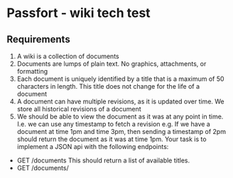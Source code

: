 # Passfort - wiki tech test

## Requirements 

1. A wiki is a collection of documents
2. Documents are lumps of plain text. No graphics, attachments, or formatting
3. Each document is uniquely identified by a title that is a maximum of 50 characters in
length. This title does not change for the life of a document
4. A document can have multiple revisions, as it is updated over time. We store all historical
revisions of a document
5. We should be able to view the document as it was at any point in time. I.e. we can use
any timestamp to fetch a revision e.g. If we have a document at time 1pm and time 3pm,
then sending a timestamp of 2pm should return the document as it was at time 1pm.
Your task is to implement a JSON api with the following endpoints:

* GET /documents
This should return a list of available titles.
* GET /documents/<title>
This should return a list of available revisions for a document.
* GET /documents/<title>/<timestamp>
This should return the document as it was at that timestamp.
* GET /documents/<title>/latest
This should return the current latest version of the document.
* POST /documents/<title>
This allows users to post a new revision of a document.
It should receive JSON in the form: {content: ‘new content...’}. 

## How to install and run
1. Clone this repository
2. In your command line:

```bash
> bundle install
> rake db:create  
> rake db:migrate
```

3. Run `ruby app.rb` to start up the server

## Using the app
1. Request list of available titles

```
curl http://localhost:4567/documents 
```
![Alt text](https://github.com/Yasmineral/wiki-passfort/blob/master/screenshots/documents.png "documents")

![Alt text](https://github.com/Yasmineral/wiki-passfort/blob/master/screenshots/documents_200.png "documents200")

![Alt text](https://github.com/Yasmineral/wiki-passfort/blob/master/screenshots/documents_400.png "documents400")

2. Return list of available revisions for a document

```
curl http://localhost:4567/documents/history-of-science
```

![Alt text](https://github.com/Yasmineral/wiki-passfort/blob/master/screenshots/revisions.png "revisions")

3. Post a new revision of a document

```
curl -d '{"content": "LATEST content"}' -X POST http://localhost:4567/documents/history-of-science
```

![Alt text](https://github.com/Yasmineral/wiki-passfort/blob/master/screenshots/post%20_success.png "post")

## Run tests
1. Run `rspec` from command line to check tests. This app currently has 100% coverage.

![Alt text](https://github.com/Yasmineral/wiki-passfort/blob/master/screenshots/rspec.png "rspec")

2. Run `rubocop` from command line to check linter.

![Alt text](https://github.com/Yasmineral/wiki-passfort/blob/master/screenshots/rubocop.png "rubocop")

## Development

### Key decisions and challenges
I decided to use Sinatra over Rails for this application given it's small size and needing to get up and running in good time. My database set up was set up in Postgres via ActiveRecord as this is what I have the most experience using. I decided to create a table that just listed the titles of each document, and establish a 'has_many' relationship with a revisions table documenting the content of each file across numerous time stamps. Ideally, I wanted to avoid querying both tables in order to retrieve & post revisions as this is not a very streamlined workflow, so given more time I would have liked to explore a way to avoid this. Currently, the content of the file is being returned as a json object so I'd have also liked to create a method that extracts only what I need and displays it as a string. 


### Testing
* To test the controller, I used manual tests via curl and the browser
* I used TDD and unit testing to test the model
